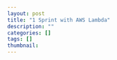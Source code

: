 ```yaml
---
layout: post
title: "1 Sprint with AWS Lambda"
description: ""
categories: []
tags: []
thumbnail: 
---
```

